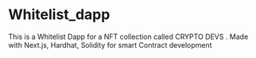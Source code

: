 # Whitelist_dapp
This is a Whitelist Dapp for a NFT collection called CRYPTO DEVS . Made with Next.js, Hardhat, Solidity for smart Contract development
